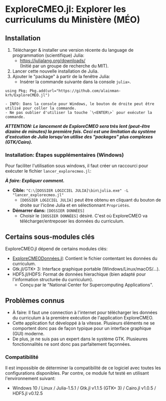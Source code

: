 # ExploreCMEO.jl: Explorer les curriculums du Ministère (MÉO)

## Installation
 1. Télécharger & installer une version récente du language de programmation (scientifique) Julia:
    - <https://julialang.org/downloads/></br>
(Initié par un groupe de recherche du MIT).
 1. Lancer cette nouvelle installation de Julia.
 1. Ajouter le "package" à partir de la fenêtre Julia:
    - Insérer la commande suivante dans la console `julia>`.
```
using Pkg; Pkg.add(url="https://github.com/alainman-krh/ExploreCMEO.jl")
```
    - INFO: Dans la console pour Windows, le bouton de droite peut être utilisé pour coller la commande.
    - Ne pas oublier d'utiliser la touche `\<ENTER\>` pour exécuter la commande.

***ATTENTION: Le lancement de ExploreCMEO sera très lent (peut-être dizaine de minutes) la première fois. Ceci est une limitation du système d'exécution de Julia lorsqu'on utilise des "packages" plus complexes (GTK/Cairo).***

### Installation: Étapes supplémentaires (Windows)
Pour faciliter l'utilisation sous windows, il faut créer un raccourci pour exécuter le fichier `lancer_explorecmeo.jl`:

***À faire: Expliquer comment.***

 - **Cible:** `"C:\[DOSSIER LOGICIEL JULIA]\bin\julia.exe" -L "lancer_explorecmeo.jl"`
   - `[DOSSIER LOGICIEL JULIA]` peut être obtenu en cliquant du bouton de droite sur l'icône Julia et en sélectionnant `Propriétés`.
 - **Démarrer dans:** `[DOSSIER DONNÉES]`
   - Choisir le `[DOSSIER DONNÉES]` désiré. C'est où ExploreCMEO va télécharger/entreposer les données du curriculum.

## Certains sous-modules clés
ExploreCMEO.jl dépend de certains modules clés:
 - [ExploreCMEODonnées.jl](https://github.com/alainman-krh/ExploreCMEODonnees.jl): Contient le fichier contentant les données du curriculum.
 - Gtk.jl/GTK+ 3: Interface graphique portable (Windows/Linux/macOS/...).
 - HDF5.jl/HDF5: Format de données hierachique (bien adapté pour l'information structurée du curriculum).
   - Conçu par le "National Center for Supercomputing Applications".

<a name="ProbConnus"></a>
## Problèmes connus
 - À faire: Il faut une connection à l'internet pour télécharger les données du curriculum à la première exécution de l'application ExploreCMEO.
 - Cette application fut développé à la vitesse. Plusieurs éléments ne se comportent donc pas de façon typique pour un interface graphique (GUI) moderne.
 - De plus, je ne suis pas un expert dans le système GTK. Plusieures fonctionnalités ne sont donc pas parfaitement façonnées.

### Compatibilité

Il est impossible de déterminer la compatibilité de ce logiciel avec toutes les configurations disponibles.  Par contre, ce module fut testé en utilisant l'environnement suivant:

- Windows 10 / Linux / Julia-1.5.1 / Gtk.jl v1.1.5 (GTK+ 3) / Cairo.jl v1.0.5 / HDF5.jl v0.12.5

